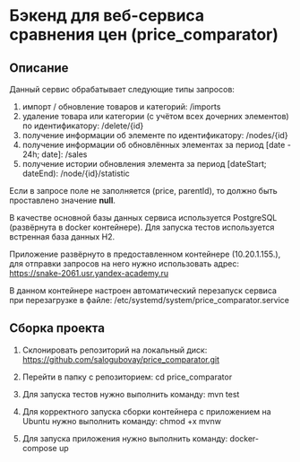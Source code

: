 # Бэкенд для веб-сервиса сравнения цен (price_comparator)

## Описание
Данный сервис обрабатывает следующие типы запросов:

1) импорт / обновление товаров и категорий: /imports
2) удаление товара или категории (с учётом всех дочерних элементов) по идентификатору: /delete/{id}
3) получение информации об элементе по идентификатору: /nodes/{id}
4) получение информации об обновлённых элементах за период [date - 24h; date]: /sales
5) получение истории обновления элемента за период [dateStart; dateEnd): /node/{id}/statistic

Если в запросе поле не заполняется (price, parentId), то должно быть проставлено значение **null**.

В качестве основной базы данных сервиса используется PostgreSQL (развёрнута в docker контейнере).
Для запуска тестов используется встренная база данных H2.

Приложение развёрнуто в предоставленном контейнере (10.20.1.155.), для отправки запросов на него нужно использовать адрес: https://snake-2061.usr.yandex-academy.ru

В данном контейнере настроен автоматический перезапуск сервиса при перезагрузке в файле: /etc/systemd/system/price_comparator.service

## Сборка проекта

1) Склонировать репозиторий на локальный диск:
https://github.com/salogubovay/price_comparator.git

2) Перейти в папку с репозиторием:
cd price_comparator

3) Для запуска тестов нужно выполнить команду:
mvn test

4) Для корректного запуска сборки контейнера с приложением на Ubuntu нужно выполнить команду:
chmod +x mvnw

5) Для запуска приложения нужно выполнить команду:
docker-compose up
